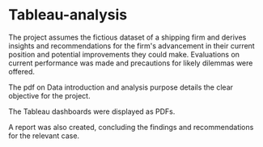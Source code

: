 # Tableau-analysis
The project assumes the fictious dataset of a shipping firm and derives insights and recommendations for the firm's advancement in their current position and potential improvements they could make. Evaluations on current performance was made and precautions for likely dilemmas were offered.

The pdf on Data introduction and analysis purpose details the clear objective for the project.

The Tableau dashboards were displayed as PDFs.

A report was also created, concluding the findings and recommendations for the relevant case.
